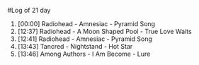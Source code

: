 #Log of 21 day

1. [00:00] Radiohead - Amnesiac - Pyramid Song
1. [12:37] Radiohead - A Moon Shaped Pool - True Love Waits
1. [12:41] Radiohead - Amnesiac - Pyramid Song
1. [13:43] Tancred - Nightstand - Hot Star
1. [13:46] Among Authors - I Am Become - Lure
